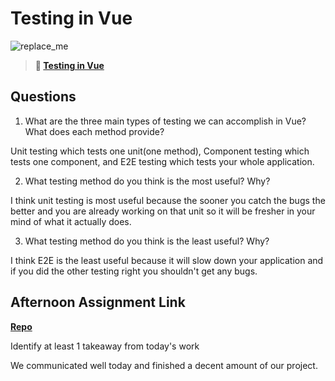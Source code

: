 # Testing in Vue

![replace_me](https://codeworks.blob.core.windows.net/public/assets/img/illustrations/placeholder.svg)

> **📖 [Testing in Vue](https://codeworksacademy.com/fs-student-guide/resources/wk8-9/04-Vue-Testing)**

## Questions

1. What are the three main types of testing we can accomplish in Vue? What does each method provide?

Unit testing which tests one unit(one method), Component testing which tests one component, and E2E testing which tests your whole application.

2. What testing method do you think is the most useful? Why?

I think unit testing is most useful because the sooner you catch the bugs the better and you are already working on that unit so it will be fresher in your mind of what it actually does.

3. What testing method do you think is the least useful? Why?

I think E2E is the least useful because it will slow down your application and if you did the other testing right you shouldn't get any bugs.

## Afternoon Assignment Link

**[Repo](https://github.com/uwilledw/<ASSIGNMENT_REPO>)**

Identify at least 1 takeaway from today's work

We communicated well today and finished a decent amount of our project.